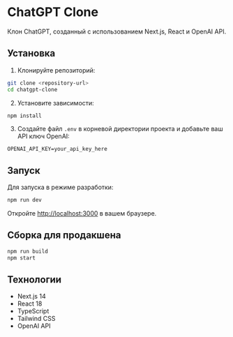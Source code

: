 # ChatGPT Clone

Клон ChatGPT, созданный с использованием Next.js, React и OpenAI API.

## Установка

1. Клонируйте репозиторий:
```bash
git clone <repository-url>
cd chatgpt-clone
```

2. Установите зависимости:
```bash
npm install
```

3. Создайте файл `.env` в корневой директории проекта и добавьте ваш API ключ OpenAI:
```
OPENAI_API_KEY=your_api_key_here
```

## Запуск

Для запуска в режиме разработки:
```bash
npm run dev
```

Откройте [http://localhost:3000](http://localhost:3000) в вашем браузере.

## Сборка для продакшена

```bash
npm run build
npm start
```

## Технологии

- Next.js 14
- React 18
- TypeScript
- Tailwind CSS
- OpenAI API 